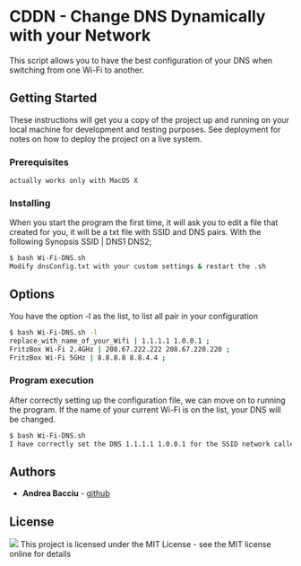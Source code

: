 # CDDN - Change DNS Dynamically with your Network

This script allows you to have the best configuration of your DNS when switching from one Wi-Fi to another.
## Getting Started

These instructions will get you a copy of the project up and running on your local machine for development and testing purposes. See deployment for notes on how to deploy the project on a live system.

### Prerequisites
```
actually works only with MacOS X
```

### Installing
When you start the program the first time, it will ask you to edit a file that created for you, it will be a txt file with SSID and DNS pairs.
With the following Synopsis
SSID | DNS1 DNS2;
```sh
$ bash Wi-Fi-DNS.sh
Modify dnsConfig.txt with your custom settings & restart the .sh
```
## Options
You have the option -l as the list, to list all pair in your configuration
```sh
$ bash Wi-Fi-DNS.sh -l
replace_with_name_of_your_Wifi | 1.1.1.1 1.0.0.1 ;
FritzBox Wi-Fi 2.4GHz | 208.67.222.222 208.67.220.220 ;
FritzBox Wi-Fi 5GHz | 8.8.8.8 8.8.4.4 ;
```


### Program execution

After correctly setting up the configuration file, we can move on to running the program.
If the name of your current Wi-Fi is on the list, your DNS will be changed.
```sh
$ bash Wi-Fi-DNS.sh
I have correctly set the DNS 1.1.1.1 1.0.0.1 for the SSID network called FritzBox Wi-Fi 2.4GHz
```

## Authors

* **Andrea Bacciu**  - [github](https://github.com/andreabac3)

## License
[![](https://img.shields.io/npm/l/unique-names-generator.svg)](https://github.com/andreasonny83/unique-names-generator/blob/master/LICENSE)
This project is licensed under the MIT License - see the MIT license online for details


